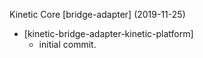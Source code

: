 Kinetic Core [bridge-adapter] (2019-11-25)
  * \[kinetic-bridge-adapter-kinetic-platform]
    * initial commit.